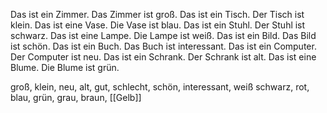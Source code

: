 Das ist ein Zimmer. Das Zimmer ist groß. Das ist ein Tisch. Der Tisch ist klein. Das ist eine Vase. Die Vase ist blau. Das ist ein Stuhl. Der Stuhl ist schwarz. Das ist eine Lampe. Die Lampe ist weiß. Das ist ein Bild. Das Bild ist schön. Das ist ein Buch. Das Buch ist interessant. Das ist ein Computer. Der Computer ist neu. Das ist ein Schrank. Der Schrank ist alt. Das ist eine Blume. Die Blume ist grün.

groß, klein, neu, alt, gut, schlecht, schön, interessant, weiß
schwarz, rot, blau, grün, grau, braun, [[Gelb]]

